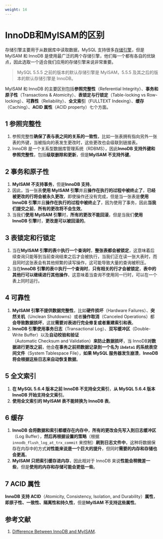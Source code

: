 ```yaml
---
weight: 14
---
```


# InnoDB和MyISAM的区别

存储引擎主要用于从数据库中读取数据，MySQL 支持很多[存储引擎](https://dev.mysql.com/doc/refman/8.0/en/storage-engines.html)，但是 MyISAM 和 InnoDB 是使用最广泛的两个存储引擎，他们每一个都有各自的优缺点，因此选取一个适合我们应用的存储引擎来说非常重要。

> MySQL 5.5.5 之前的版本的默认存储引擎是 MyISAM，5.5.5 及其之后的版本的默认存储引擎是 InnoDB。

MyISAM 和 InnoDB 的主要区别包括**参照完整性**（Referential Integrity）、**事务和原子性**（Transactions & Atomicity）、**表锁定与行锁定**（Table-locking vs Row-locking）、**可靠性**（Reliability）、**全文索引**（FULLTEXT Indexing）、**缓存**（Caching）、**ACID 属性**（ACID property）七个方面。

## 1 参照完整性

1. 参照完整性**确保了表与表之间的关系的一致性**，比如一张表拥有指向另外一张表的外键，当被指向的表发生更改时，这些更改也会级联到链接表。
2. InnoDB 是一个关系型数据库管理系统（RDBMS），因此**InnoDB 支持外键和参照完整性**，包括**级联删除和更新**，但是**MyISAM 不支持外键**。

## 2 事务和原子性

1. **MyISAM 不支持事务**，但是**InnoDB 支持**。
2. 因此，当一张表**使用 MyISAM 引擎**并且**操作在执行的过程中被终止了**，**已经被更改的行将会被永久更改**，即使操作还没有完成，但是当一张表是**使用 InnoDB 引擎**并且**操作在执行的过程中被终止了**，因为使用了事务，因此**当我们提交之前**，**所有的更改将不会生效**。
3. 当我们**使用 MyISAM 引擎**时，**所有的更改不能回滚**，但是当我们**使用 InnoDB 引擎**时，**更改是可以被回滚的**。

## 3 表锁定和行锁定

1. 当在**MyISAM 引擎的表**中**执行一个查询时**，**整张表都会被锁定**，这意味着后续查询只能等到当前查询结束之后才会被执行，当我们正在读一张大表时，而且同时这张表会有其他频繁的读写操作，这可能导致大量的查询被积压。
2. 当在**InnoDB 引擎的表**中**执行一个查询时**，**只有相关的行才会被锁定**，**表中的其他行可以继续进行其他操作**，这意味着当查询不使用同一行时，可以在一个表上同时运行。

## 4 可靠性

1. **MyISAM 引擎不提供数据完整性**，比如**硬件损坏**（Hardware Failures）、**突然关机**（Unclean Shutdowns）或者**操作取消**（Canceled Operations）都**会导致数据损坏**，这就**需要对表进行完全修复或者重建索引和表**。
2. **InnoDB 引擎使用事务日志**（Transactional Log）、**双写缓冲区**（Double-Write Buffer）以及**自动校验和验证**（Automatic Checksum and Validation）**来防止数据损坏**，当 InnoDB**对数据进行更改之前**，他会**在事务之前把数据记录到一个名为 `ibdata1` 的系统表空间文件**（System Tablespace File），**如果 MySQL 服务器发生崩溃**，**InnoDB 将会根据这些日志来自动恢复数据**。

## 5 全文索引

1. **在 MySQL 5.6.4 版本之前 InnoDB 不支持全文索引**，**从 MySQL 5.6.4 版本 InnoDB 开始支持全文索引**。
2. **使用全文索引的 MyISAM 表不能转换为 InnoDB 表**。

## 6 缓存

1. **InnoDB 会将数据和索引都缓存在内存中**，**所有的更改会先写入到日志缓冲区**（Log Buffer），**然后再根据设置的策略**（根据 `innodb_flush_log_at_trx_commit` 来控制）**刷到日志文件中**，这种将数据保存在内存中的方式**对性能来说是一个巨大的提升**，但同时**需要的内存和存储也会更高**。
2. **MyISAM 只把索引缓存进内存**，因此相对于 InnoDB 来说**性能会稍微差一些**，但是**使用的内存和存储可能会更低一些**。

## 7 ACID 属性

**InnoDB 支持 ACID**（Atomicity, Consistency, Isolation, and Durability）**属性**，**即原子性、一致性、隔离性和持久性**，但是**MyISAM 不支持这些属性**。

## 参考文献

1. [Difference Between InnoDB and MyISAM](http://acmeextension.com/difference-between-innodb-and-myisam).

